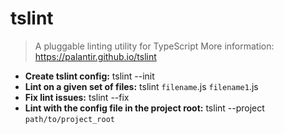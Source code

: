 # tslint
> A pluggable linting utility for TypeScript
> More information: <https://palantir.github.io/tslint>
- **Create tslint config:**
tslint --init
- **Lint on a given set of files:**
tslint `filename`.js `filename1`.js
- **Fix lint issues:**
tslint --fix
- **Lint with the config file in the project root:**
tslint --project `path/to/project_root`
